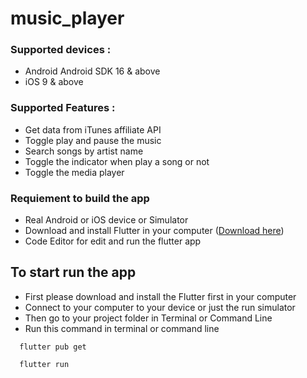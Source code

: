 # music_player

### Supported devices :
- Android	Android SDK 16 & above
- iOS 9 & above

### Supported Features :

- Get data from iTunes affiliate API
- Toggle play and pause the music
- Search songs by artist name
- Toggle the indicator when play a song or not
- Toggle the media player

### Requiement to build the app
- Real Android or iOS device or Simulator
- Download and install Flutter in your computer ([Download here](https://flutter.dev/docs/get-started/install))
- Code Editor for edit and run the flutter app

## To start run the app
- First please download and install the Flutter first in your computer
- Connect to your computer to your device or just the run simulator
- Then go to your project folder in Terminal or Command Line
- Run this command in terminal or command line

```
  flutter pub get

  flutter run
```

